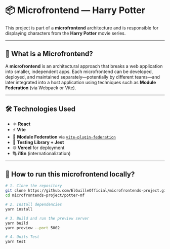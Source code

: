 # 📦 Microfrontend — Harry Potter

This project is part of a **microfrontend** architecture and is responsible for displaying characters from the **Harry Potter** movie series.

---

## 🧠 What is a Microfrontend?

A **microfrontend** is an architectural approach that breaks a web application into smaller, independent apps. Each microfrontend can be developed, deployed, and maintained separately—potentially by different teams—and later integrated into a host application using techniques such as **Module Federation** (via Webpack or Vite).

---

## 🛠 Technologies Used

- ⚛️ **React**
- ⚡ **Vite**
- 🧩 **Module Federation** via [`vite-plugin-federation`](https://github.com/originjs/vite-plugin-federation)
- 🧪 **Testing Library + Jest**
- 🌐 **Vercel** for deployment
- 🔠 **i18n** (internationalization)

---

## 🚀 How to run this microfrontend locally?

```bash
# 1. Clone the repository
git clone https://github.com/ElGuilleOfficial/microfrontends-project.git
cd microfrontends-project/potter-mf

# 2. Install dependencies
yarn install

# 3. Build and run the preview server
yarn build
yarn preview --port 5002

# 4. Units Test
yarn test
